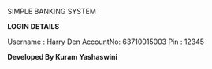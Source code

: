 SIMPLE BANKING SYSTEM

**LOGIN DETAILS**

Username : Harry Den
AccountNo: 63710015003
Pin      : 12345

**Developed By Kuram Yashaswini**

